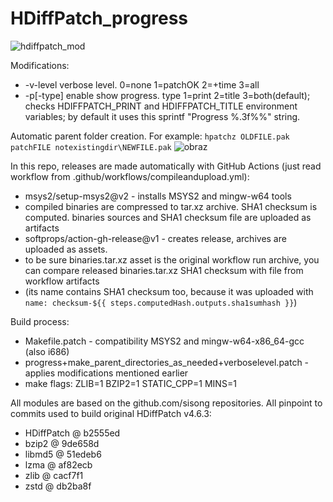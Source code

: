 # HDiffPatch_progress
![hdiffpatch_mod](https://github.com/mgrinzPlayer/HDiffPatch_progress/assets/9157726/32b5b9c1-674f-4a36-b354-faba8047747f)

Modifications:
- -v-level  verbose level. 0=none 1=patchOK 2=+time 3=all
- -p[-type]  enable show progress. type 1=print 2=title 3=both(default);
               checks HDIFFPATCH_PRINT and HDIFFPATCH_TITLE environment variables;
               by default it uses this sprintf "Progress %.3f%%" string.

Automatic parent folder creation. For example:
`hpatchz OLDFILE.pak patchFILE notexistingdir\NEWFILE.pak`
![obraz](https://github.com/mgrinzPlayer/HDiffPatch_progress/assets/9157726/9e0c3af8-d763-4457-834f-c7e7c44392d1)

In this repo, releases are made automatically with GitHub Actions (just read workflow from .github/workflows/compileandupload.yml):
- msys2/setup-msys2@v2 - installs MSYS2 and mingw-w64 tools
- compiled binaries are compressed to tar.xz archive. SHA1 checksum is computed. binaries sources and SHA1 checksum file are uploaded as artifacts
- softprops/action-gh-release@v1 - creates release, archives are uploaded as assets.
- to be sure binaries.tar.xz asset is the original workflow run archive, you can compare released binaries.tar.xz SHA1 checksum with file from workflow artifacts
- (its name contains SHA1 checksum too, because it was uploaded with `name: checksum-${{ steps.computedHash.outputs.sha1sumhash }}`)

Build process:
- Makefile.patch - compatibility MSYS2 and mingw-w64-x86_64-gcc (also i686)
- progress+make_parent_directories_as_needed+verboselevel.patch - applies modifications mentioned earlier
- make flags: ZLIB=1 BZIP2=1 STATIC_CPP=1 MINS=1

All modules are based on the github.com/sisong repositories. All pinpoint to commits used to build original HDiffPatch v4.6.3:
- HDiffPatch @ b2555ed
- bzip2 @ 9de658d
- libmd5 @ 51edeb6
- lzma @ af82ecb
- zlib @ cacf7f1
- zstd @ db2ba8f

